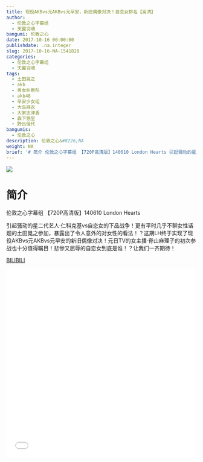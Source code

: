 ```yaml
---
title: 现役AKBvs元AKBvs元早安，新旧偶像对决！自恋女排名【高清】
author:
  - 伦敦之心字幕组
  - 天翼羽魂
bangumi: 伦敦之心
date: 2017-10-16 00:00:00
publishdate: .na.integer
slug: 2017-10-16-NA-1541828
categories:
  - 伦敦之心字幕组
  - 天翼羽魂
tags:
  - 土田晃之
  - akb
  - 男女纠察队
  - akb48
  - 早安少女组
  - 大岛麻衣
  - 大家志津香
  - 森下悠里
  - 野吕佳代
bangumis:
  - 伦敦之心
description: 伦敦之心&#8226;NA
weight: NA
brief: '# 简介 伦敦之心字幕组 【720P高清版】140610 London Hearts 引起骚动的星二代艺人·仁科克基vs自恋女的下品战争！更有平时几乎不聊女性话题的土田晃之参加，暴露出了令人意外的对女性的看法！？这期LH终于实现了现役AKBvs元AKBvs元早安的新旧偶像对决！元日TV的女主播·脊山麻理子的初次参战也十分值得瞩目！悲惨又屈辱的自恋女到底是谁！？让我们一齐期待！'
---
```


![](https://i.imgur.com/IAyZQX0.jpg)

# 简介  
伦敦之心字幕组 【720P高清版】140610 London Hearts

引起骚动的星二代艺人·仁科克基vs自恋女的下品战争！更有平时几乎不聊女性话题的土田晃之参加，暴露出了令人意外的对女性的看法！？这期LH终于实现了现役AKBvs元AKBvs元早安的新旧偶像对决！元日TV的女主播·脊山麻理子的初次参战也十分值得瞩目！悲惨又屈辱的自恋女到底是谁！？让我们一齐期待！

  [BILIBILI](https://www.bilibili.com/video/av1541828/)


<div class="vcontainer">  <iframe class='video' src="//www.bilibili.com/blackboard/player.html?aid=1541828" width="100%" height="500" frameborder="0" allowfullscreen="allowfullscreen"></iframe></div>
